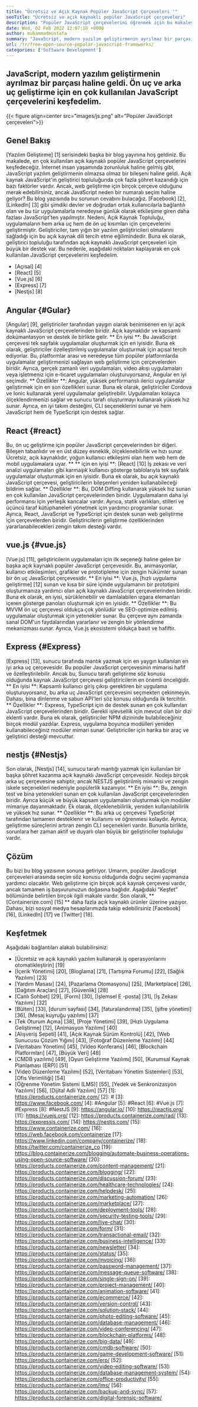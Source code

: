 ```yaml
---
title: "Ücretsiz ve Açık Kaynak Popüler JavaScript Çerçeveleri '" 
seoTitle: "Ücretsiz ve açık kaynaklı popüler JavaScript çerçeveleri" 
description: "Popüler JavaScript çerçevelerini öğrenmek için bu makaleyi izleyin. Kurumsal düzey uygulamaları oluşturmak için en iyi ücretsiz JavaScript çerçevesini inceleyin ve seçin." 
date: Wed, 02 Feb 2022 12:07:18 +0000
author: muhammadmustafa
summary: "JavaScript, modern yazılım geliştirmenin ayrılmaz bir parçası haline geldi. Ön uç ve arka uç geliştirme için en çok kullanılan JavaScript çerçevelerini keşfedelim." 
url: /tr/free-open-source-popular-javascript-frameworks/
categories: ['Software Development']
---
```


## JavaScript, modern yazılım geliştirmenin ayrılmaz bir parçası haline geldi. Ön uç ve arka uç geliştirme için en çok kullanılan JavaScript çerçevelerini keşfedelim.

{{< figure align=center src="images/js.png" alt="Popüler JavaScript çerçeveleri">}}


## Genel Bakış
[Yazılım Geliştirme] [1] serisindeki başka bir blog yayınına hoş geldiniz. Bu makalede, en çok kullanılan açık kaynaklı popüler JavaScript çerçevelerini keşfedeceğiz. İnternet insan yaşamında zorunluluk haline gelmiş gibi, JavaScript yazılım geliştirmenin olmazsa olmaz bir bileşeni haline geldi. Açık kaynak JavaScript'in geliştirici topluluğunda çok fazla şöhret kazandığı için bazı faktörler vardır. Ancak, web geliştirme için birçok çerçeve olduğunu merak edebilirsiniz, ancak JavaScript neden bir numaralı seçim haline geliyor? Bu blog yazısında bu sorunun cevabını bulacağız.
[Facebook] [2], [LinkedIn] [3] gibi şimdiki devler ve doğrudan ortak kullanıcılarla bağlantılı olan ve bu tür uygulamalarla neredeyse günlük olarak etkileşime giren daha fazlası JavaScript'ten yapılmıştır. Nedeni, Açık Kaynak Topluluğu, uygulamaların hem arka uç hem de ön uç kısımları için çerçevelerini geliştirmiştir. Geliştiriciler, tam yığın bir yazılım geliştiricileri olmalarını sağladığı için bu açık kaynak dili tercih etme eğilimindedir. Buna ek olarak, geliştirici topluluğu tarafından açık kaynaklı JavaScript çerçeveleri için büyük bir destek var. Bu nedenle, aşağıdaki noktaları kaplayarak en çok kullanılan JavaScript çerçevelerini keşfedelim.
  * [Açısal] [4]
  * [React] [5]
  * [Vue.js] [6]
  * [Express] [7]
  * [Nestjs] [8]

## Angular {#Gular}
[Angular] [9], geliştiriciler tarafından yaygın olarak benimsenen en iyi açık kaynaklı JavaScript çerçevelerinden biridir. Açık kaynaklıdır ve kapsamlı dokümantasyon ve destek ile birlikte gelir.
** En iyisi **: Bu JavaScript çerçevesi tek sayfalık uygulamalar oluşturmak için en iyisidir. Buna ek olarak, geliştiriciler özelleştirilmiş uygulamalar oluşturmak için açısal tercih ediyorlar. Bu, platformlar arası ve neredeyse tüm popüler platformlarda uygulamalar geliştirmenizi sağlayan web geliştirme için çerçevelerden biridir. Ayrıca, gerçek zamanlı veri uygulamaları, video akışı uygulamaları veya işletmeniz için e-ticaret uygulamaları oluşturuyorsanız, Angular en iyi seçimdir.
** Özellikler **: Angular, yüksek performanslı ilerici uygulamalar geliştirmek için en son özellikleri sunar. Buna ek olarak, geliştiriciler Cordova ve Ionic kullanarak yerel uygulamalar geliştirebilir. Uygulamaları kolayca ölçeklendirmenizi sağlar ve sunucu tarafı oluşturmayı kullanarak yüksek hız sunar. Ayrıca, en iyi takım desteğini, CLI seçeneklerini sunar ve hem JavaScript hem de TypeScript için destek sağlar.

## React {#react}
Bu, ön uç geliştirme için popüler JavaScript çerçevelerinden bir diğeri. Bileşen tabanlıdır ve en üst düzey esneklik, ölçeklenebilirlik ve hızı sunar. Ücretsiz, açık kaynaklıdır, yoğun kullanıcı etkileşimi olan hem web hem de mobil uygulamalara uyar.
** ** için en iyisi **: [React] [10] İş zekası ve veri analizi uygulamaları gibi karmaşık kullanıcı gösterge tablolarıyla tek sayfalık uygulamalar oluşturmak için en iyisidir. Buna ek olarak, bu açık kaynaklı JavaScript çerçevesi, geliştiricilerin bileşenleri yeniden kullanabileceği bildirim sağlar.
** Özellikler **: Bu, DOM Diffing kullanarak yüksek hız sunan en çok kullanılan JavaScript çerçevelerinden biridir. Uygulamaların daha iyi performansı için yerleşik kancalar vardır. Ayrıca, statik varlıkları, stilleri ve üçüncü taraf kütüphaneleri yönetmek için yardımcı programlar sunar. Ayrıca, React, JavaScript ve TypeScript için destek sunan web geliştirme için çerçevelerden biridir. Geliştiricilerin geliştirme özelliklerinden yararlanabilecekleri zengin takım desteği vardır.

## vue.js {#vue.js}
[Vue.js] [11], geliştiricilerin uygulamaları için ilk seçeneği haline gelen bir başka açık kaynaklı popüler JavaScript çerçevesidir. Bu, animasyonlar, kullanıcı etkileşimleri, grafikler ve prototipleme için zengin hükümler sunan bir ön uç JavaScript çerçevesidir.
** En iyisi **: Vue.js, [hızlı uygulama geliştirme] [12] sunan ve kısa bir süre içinde uygulamanın bir prototipini oluşturmanıza yardımcı olan açık kaynaklı JavaScript çerçevelerinden biridir. Buna ek olarak, en iyisi, sürüklenebilir ve damlalabilen ızgara elemanları içeren gösterge panoları oluşturmak için en iyisidir.
** Özellikler **: Bu MVVM ön uç çerçevesi oldukça çok yönlüdür ve SEO-optimize edilmiş uygulamalar oluşturmak için yetenekler sunar. Bu çerçeve aynı zamanda sanal DOM'un faydalarından yararlanır ve zengin bir yönlendirme mekanizması sunar. Ayrıca, Vue.js ekosistemi oldukça basit ve hafiftir.

## Express {#Express}
[Express] [13], sunucu tarafında mantık yazmak için en yaygın kullanılan en iyi arka uç çerçevesidir. Bu popüler JavaScript çerçevesinin mimarisi hafif ve özelleştirilebilir. Ancak bu, Sunucu tarafı geliştirme söz konusu olduğunda kaynak JavaScript çerçevesi geliştiricilerin en önemli önceliğidir.
** En iyisi **: Kapsamlı kullanıcı giriş çıkışı gerektiren bir uygulama oluşturuyorsanız, bu arka uç JavaScript çerçevesini seçmekten çekinmeyin. Dahası, bina dinlenme ve sabun API'leri söz konusu olduğunda ilk tercihtir.
** Özellikler **: Express, TypeScript için de destek sunan en çok kullanılan JavaScript çerçevelerinden biridir. Gerekli işlevsellik için mevcut olan bir dizi eklenti vardır. Buna ek olarak, geliştiriciler NPM dizininde bulabileceğiniz birçok modül yazdılar. Express, uygulama boyunca modülleri yeniden kullanabileceğiniz modüler mimari sunar. Geliştiriciler için harika bir araç ve geliştirici desteği mevcuttur.

## nestjs {#Nestjs}
Son olarak, [Nestjs] [14], sunucu tarafı mantığı yazmak için kullanılan bir başka şöhret kazanma açık kaynaklı JavaScript çerçevesidir. Nodejs birçok arka uç çerçevesine sahiptir, ancak NESTJS geliştirilmiş mimarisi ve zengin iskele seçenekleri nedeniyle popülerlik kazanıyor.
** En iyisi **: Bu, zengin test ve bina yetenekleri sunan en çok kullanılan JavaScript çerçevelerinden biridir. Ayrıca küçük ve büyük kapsam uygulamaları oluşturmak için modüler mimariye dayanmaktadır. Ek olarak, ölçeklenebilirlik, yeniden kullanılabilirlik ve yüksek hız sunar.
** Özellikler **: Bu arka uç çerçevesi TypeScript tarafından tamamen desteklenir ve kullanımı ve öğrenmesi kolaydır. Ayrıca, geliştirme süreçlerini artıran zengin CLI seçenekleri vardır. Bununla birlikte, sorunlara her zaman aktif ve duyarlı olan büyük bir geliştiriciler topluluğu vardır.

## Çözüm
Bu bizi bu blog yazısının sonuna getiriyor. Umarım, popüler JavaScript çerçeveleri arasında seçim söz konusu olduğunda doğru seçimi yapmanıza yardımcı olacaktır. Web geliştirme için birçok açık kaynak çerçevesi vardır, ancak tamamen iş başvurunuzun doğasına bağlıdır. Aşağıdaki “Keşfet” bölümünde belirtilen birçok ilgili makale vardır.
Son olarak, ** [Containerize.com] [15] ** daha fazla açık kaynaklı ürünler üzerine yazıyor. Dahası, bizi sosyal medya hesaplarımızda takip edebilirsiniz [Facebook] [16], [LinkedIn] [17] ve [Twitter] [18].

## Keşfetmek
Aşağıdaki bağlantıları alakalı bulabilirsiniz:
  * [Ücretsiz ve açık kaynaklı yazılım kullanarak iş operasyonlarını otomatikleştirin] [19]
  * [İçerik Yönetimi] [20], [Bloglama] [21], [Tartışma Forumu] [22], [Sağlık Yazılımı] [23]
  * [Yardım Masası] [24], [Pazarlama Otomasyonu] [25], [Marketplace] [26], [Dağıtım Araçları] [27], [Güvenlik] [28]
  * [Canlı Sohbet] [29], [Form] [30], [İşlemsel E -posta] [31], [İş Zekası Yazılımı] [32]
  * [Bülten] [33], [durum sayfası] [34], [faturalandırma] [35], [şifre yönetimi] [36], [Mesaj kuyruğu yazılımı] [37]
  * [Tek Oturum Açma] [38], [Proje Yönetimi] [39], [Hızlı Uygulama Geliştirme] [12], [Animasyon Yazılımı] [40]
  * [Alışveriş Sepeti] [41], [Açık Kaynak Sürüm Kontrolü] [42], [Web Sunucusu Çözüm Yığını] [43], [Fotoğraf Düzenleme Yazılımı] [44]
  * [Veritabanı Yönetimi] [45], [Video Konferans] [46], [Blockchain Platformları] [47], [Büyük Veri] [48]
  * [CMDB yazılımı] [49], [Oyun Geliştirme Yazılımı] [50], [Kurumsal Kaynak Planlaması (ERP)] [51]
  * [Video Düzenleme Yazılımı] [52], [Veritabanı Yönetim Sistemleri] [53], [Ofis Verimliliği] [54]
  * [Öğrenme Yönetim Sistemi (LMS)] [55], [Yedek ve Senkronizasyon Yazılımı] [56], [Dijital Adli Yazılım] [57]
[1]: https://products.containerize.com/
[2]: #
[3]: https://www.facebook.com/
[4]: #Angular
[5]: #React
[6]: #Vue.js
[7]: #Express
[8]: #NestJS
[9]: https://angular.io/
[10]: https://reactjs.org/
[11]: https://vuejs.org/
[12]: https://products.containerize.com/rad/
[13]: https://expressjs.com/
[14]: https://nestjs.com/
[15]: https://www.containerize.com/
[16]: https://web.facebook.com/containerize
[17]: https://www.linkedin.com/company/containerize/
[18]: https://twitter.com/containerize_co
[19]: https://blog.containerize.com/blogging/automate-business-operations-using-open-source-software/
[20]: https://products.containerize.com/content-management/
[21]: https://products.containerize.com/blogging/
[22]: https://products.containerize.com/discussion-forum/
[23]: https://products.containerize.com/healthcare-technologies/
[24]: https://products.containerize.com/helpdesk/
[25]: https://products.containerize.com/marketing-automation/
[26]: https://products.containerize.com/marketplace/
[27]: https://products.containerize.com/deployment-tools/
[28]: https://products.containerize.com/security-testing-tools/
[29]: https://products.containerize.com/live-chat/
[30]: https://products.containerize.com/form/
[31]: https://products.containerize.com/transactional-email/
[32]: https://products.containerize.com/business-intelligence/
[33]: https://products.containerize.com/newsletter/
[34]: https://products.containerize.com/status/
[35]: https://products.containerize.com/invoicing/
[36]: https://products.containerize.com/password-management/
[37]: https://products.containerize.com/message-queue-software/
[38]: https://products.containerize.com/single-sign-on/
[39]: https://products.containerize.com/project-management/
[40]: https://products.containerize.com/animation-software/
[41]: https://products.containerize.com/ecommerce/
[42]: https://products.containerize.com/version-control/
[43]: https://products.containerize.com/solution-stack/
[44]: https://products.containerize.com/photo-editing-software/
[45]: https://products.containerize.com/database-management/
[46]: https://products.containerize.com/video-conferencing/
[47]: https://products.containerize.com/blockchain-platforms/
[48]: https://products.containerize.com/big-data/
[49]: https://products.containerize.com/cmdb-software/
[50]: https://products.containerize.com/game-development-software/
[51]: https://products.containerize.com/erp/
[52]: https://products.containerize.com/video-editing-software/
[53]: https://products.containerize.com/database-management-system/
[54]: https://products.containerize.com/office-productivity/
[55]: https://products.containerize.com/lms/
[56]: https://products.containerize.com/backup-and-sync/
[57]: https://products.containerize.com/digital-forensic-software/
